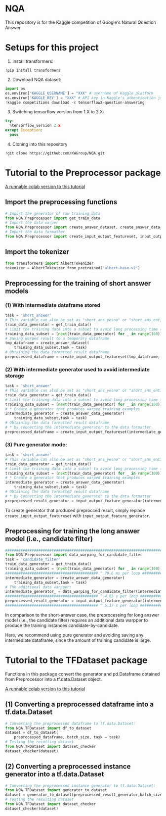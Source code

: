 # NQA
This repository is for the Kaggle competition of Google's Natural Question Answer

# Setups for this project 
1. Install transformers: 
```
!pip install transformers
``` 
2. Download NQA dataset: 
```python
import os
os.environ['KAGGLE_USERNAME'] = "XXX" # username of Kaggle platform 
os.environ['KAGGLE_KEY'] = "XXX" # API key in Kaggle's athentication json file 
!kaggle competitions download -c tensorflow2-question-answering
```
3. Switching tensorflow version from 1.X to 2.X: 
```python
try:
  %tensorflow_version 2.x
except Exception:
  pass
```
4. Cloning into this repository 
```
!git clone https://github.com/KWGroup/NQA.git
```
# Tutorial to the Preprocessor package 
[A runnable colab version to this tutorial](https://colab.research.google.com/gist/jeffrey82221/c27c3294fda0ede8092c42785ec86df8/tutorial-to-preprocessor.ipynb) 

## Import the preprocessing functions 
```python
# Import the generator of raw training data 
from NQA.Preprocessor import get_train_data 
# Import the data warper 
from NQA.Preprocessor import create_answer_dataset, create_answer_data_generator
# Import the data formatter 
from NQA.Preprocessor import create_input_output_featureset, input_output_feature_generator
```

## Import the tokenizer 
```python
from transformers import AlbertTokenizer
tokenizer = AlbertTokenizer.from_pretrained('albert-base-v2')
```
## Preprocessing for the training of short answer models
###  (1) With intermediate dataframe stored 
```python
task = 'short_answer' 
# This variable can also be set as "short_ans_yesno" or "short_ans_entity" as wish. 
train_data_generator = get_train_data()
# Limit the training data into a subset to avoid long processing time (remove in real case)
training_data_subset = [next(train_data_generator) for _ in range(100)] 
# Saving warped result to a temporary dataframe 
tmp_dataframe = create_answer_dataset(
    training_data_subset,task = task)
# Obtaining the data formatted result dataframe 
preprocessed_dataframe = create_input_output_featureset(tmp_dataframe, tokenizer, task = task)
```

###  (2) With intermediate generator used to avoid intermediate storage  
```python
task = 'short_answer' 
# This variable can also be set as "short_ans_yesno" or "short_ans_entity" as wish. 
train_data_generator = get_train_data()
# Limit the training data into a subset to avoid long processing time (remove in real case)
training_data_subset = [next(train_data_generator) for _ in range(100)] 
# * Create a generator that produces warped training examples 
intermediate_generator = create_answer_data_generator(
    training_data_subset,task = task)
# Obtaining the data formatted result dataframe 
# * by connecting the intermediate_generator to the data formatter 
preprocessed_dataframe = create_input_output_featureset(intermediate_generator, tokenizer, task = task)
```

### (3) Pure generator mode: 

```python
task = 'short_answer' 
# This variable can also be set as "short_ans_yesno" or "short_ans_entity" as wish. 
train_data_generator = get_train_data()
# Limit the training data into a subset to avoid long processing time (remove in real case)
training_data_subset = [next(train_data_generator) for _ in range(100)] 
# * Create a generator that produces warped training examples 
intermediate_generator = create_answer_data_generator(
    training_data_subset,task = task)
# Obtaining the data formatted result dataframe 
# * by connecting the intermediate_generator to the data formatter 
preprocessed_result_generator = input_output_feature_generator(intermediate_generator, tokenizer, task = task)
```
To create generator that produced preprocced result, simply replace  `create_input_output_featureset` with `input_output_feature_generator`.
## Preprocessing for training the long answer model (i.e., candidate filter)

```python
###############################################################################################################
from NQA.Preprocessor import data_warping_for_candidate_filter
task = 'candidate_filter'
train_data_generator = get_train_data()
training_data_subset = [next(train_data_generator) for _ in range(100)] 
########################################## ^ 79.6 ms per loop #################################################
intermediate_generator = create_answer_data_generator(
    training_data_subset,task = task)
# The additional data warpper: 
intermediate_generator_ = data_warping_for_candidate_filter(intermediate_generator)
########################################## ^ 4.03 s per loop #################################################
preprocessed_result_generator = input_output_feature_generator(intermediate_generator_, tokenizer, task = task)
########################################## ^ 5.17 s per loop #################################################

```
In comparison to the short-answer case, the preprocessing for long answer model (i.e., the candidate filter) requires an additional data warpper to produce the training instances candidate-by-candidate. 

Here, we recommend using pure generator and avoiding saving any intermediate dataframe, since the amount of training candidate is large.  

# Tutorial to the TFDataset package 

Functions in this package convert the generator and pd.Dataframe obtained from Preprocessor into a tf.data.Dataset object.

[A runnable colab version to this tutorial](https://colab.research.google.com/drive/1utIbKyBPO3ijnnkqO0mrvm5zhWLNauR-#scrollTo=xDKPv3ioPKxK) 

## (1) Converting a preprocessed dataframe into a tf.data.Dataset 

```python
# Converting the preprocessed dataframe to tf.data.Dataset:
from NQA.TFDataset import df_to_dataset
dataset = df_to_dataset(
    preprocessed_dataframe, batch_size, task = task)
# Testing the resulting dataset
from NQA.TFDataset import dataset_checker
dataset_checker(dataset)
```

## (2) Converting a preprocessed instance generator into a tf.data.Dataset 
```python 
# Converting the preprocessed instance generator to tf.data.Dataset:
from NQA.TFDataset import generator_to_dataset
dataset = generator_to_dataset(preprocessed_result_generator,batch_size, task = task)
# Testing the resulting dataset
from NQA.TFDataset import dataset_checker
dataset_checker(dataset)
```